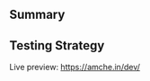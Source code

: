 <!-- 
Breifly describe the changes you made with any ticket references 
-->

## Summary

## Testing Strategy

Live preview: https://amche.in/dev/ 

<!-- 
Use `git push origin HEAD:dev --force` to update deploy to /dev site for user testing
-->